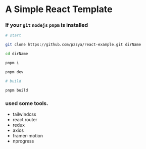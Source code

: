 # A Simple React Template

### If your `git` `nodejs` `pnpm` is installed

```bash
# start

git clone https://github.com/pzzya/react-example.git dirName

cd dirName

pnpm i

pnpm dev

# build

pnpm build
```

### used some tools.

- tailwindcss
- react router
- redux
- axios
- framer-motion
- nprogress
